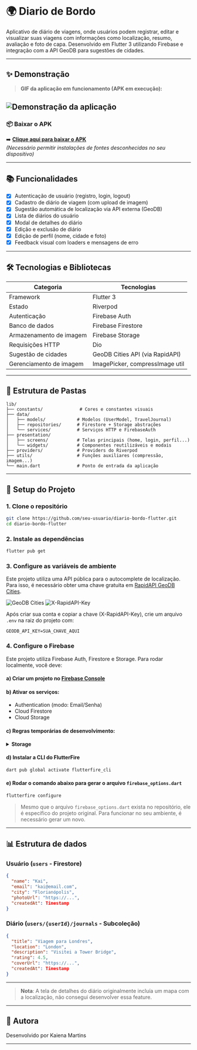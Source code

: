 # 🌍 Diario de Bordo

Aplicativo de diário de viagens, onde usuários podem registrar, editar e visualizar suas viagens com informações como localização, resumo, avaliação e foto de capa. Desenvolvido em Flutter 3 utilizando Firebase e integração com a API GeoDB para sugestões de cidades.

---

## ✨ Demonstração

> **GIF da aplicação em funcionamento (APK em execução):**
> 
![Demonstração da aplicação](https://i.postimg.cc/kDYg12b5/demo.gif)
---

### 📦 Baixar o APK

➡️ **[Clique aqui para baixar o APK](https://github.com/kmartinsf/diario_bordo_flutter/releases/download/apk/app-release.apk](https://github.com/kmartinsf/diario_bordo_flutter/releases/tag/apk))**  
*(Necessário permitir instalações de fontes desconhecidas no seu dispositivo)*

---

## 📚 Funcionalidades

- [x] Autenticação de usuário (registro, login, logout)
- [x] Cadastro de diário de viagem (com upload de imagem)
- [x] Sugestão automática de localização via API externa (GeoDB)
- [x] Lista de diários do usuário
- [x] Modal de detalhes do diário
- [x] Edição e exclusão de diário
- [x] Edição de perfil (nome, cidade e foto)
- [x] Feedback visual com loaders e mensagens de erro

---

## 🛠️ Tecnologias e Bibliotecas

| Categoria                | Tecnologias                         |
|-------------------------|--------------------------------------|
| Framework               | Flutter 3                            |
| Estado                  | Riverpod                             |
| Autenticação            | Firebase Auth                        |
| Banco de dados          | Firebase Firestore                   |
| Armazenamento de imagem| Firebase Storage                     |
| Requisições HTTP        | Dio                                  |
| Sugestão de cidades     | GeoDB Cities API (via RapidAPI)     |
| Gerenciamento de imagem| ImagePicker, compressImage util     |

---

## 📁 Estrutura de Pastas

```
lib/
├── constants/              # Cores e constantes visuais
├── data/
│   ├── models/            # Modelos (UserModel, TravelJournal)
│   ├── repositories/      # Firestore + Storage abstrações
│   └── services/          # Serviços HTTP e FirebaseAuth
├── presentation/
│   ├── screens/           # Telas principais (home, login, perfil...)
│   └── widgets/           # Componentes reutilizáveis e modais
├── providers/             # Providers do Riverpod
├── utils/                 # Funções auxiliares (compressão, imagem...)
└── main.dart              # Ponto de entrada da aplicação
```

---

## 🧪 Setup do Projeto

### 1. Clone o repositório

```bash
git clone https://github.com/seu-usuario/diario-bordo-flutter.git
cd diario-bordo-flutter
```

### 2. Instale as dependências

```bash
flutter pub get
```

### 3. Configure as variáveis de ambiente

Este projeto utiliza uma API pública para o autocomplete de localização.  
Para isso, é necessário obter uma chave gratuita em [RapidAPI GeoDB Cities](https://rapidapi.com/wirefreethought/api/geodb-cities).

![GeoDB Cities](https://i.postimg.cc/3wCPYPtX/Screenshot-2025-08-07-170046.png)
![X-RapidAPI-Key](https://i.postimg.cc/ZqhGkTxY/Screenshot-2025-08-07-170125.png)

Após criar sua conta e copiar a chave (X-RapidAPI-Key), crie um arquivo `.env` na raiz do projeto com:

```env
GEODB_API_KEY=SUA_CHAVE_AQUI
```

### 4. Configure o Firebase

Este projeto utiliza Firebase Auth, Firestore e Storage. Para rodar localmente, você deve:

#### a) Criar um projeto no [Firebase Console](https://console.firebase.google.com/)

#### b) Ativar os serviços:

- Authentication (modo: Email/Senha)
- Cloud Firestore
- Cloud Storage

#### c) Regras temporárias de desenvolvimento:

<details>
<summary><strong>Storage</strong></summary>

```js
rules_version = '2';
service firebase.storage {
  match /b/{bucket}/o {
    match /{allPaths=**} {
      allow read, write: if true;
    }
  }
}
```
</details>

#### d) Instalar a CLI do FlutterFire

```bash
dart pub global activate flutterfire_cli
```

#### e) Rodar o comando abaixo para gerar o arquivo `firebase_options.dart`

```bash
flutterfire configure
```

> Mesmo que o arquivo `firebase_options.dart` exista no repositório, ele é específico do projeto original. Para funcionar no seu ambiente, é necessário gerar um novo.

---

## 📊 Estrutura de dados

### Usuário (`users` - Firestore)

```json
{
  "name": "Kai",
  "email": "kai@email.com",
  "city": "Florianópolis",
  "photoUrl": "https://...",
  "createdAt": Timestamp
}

```

### Diário (`users/{userId}/journals` - Subcoleção)

```json
{
  "title": "Viagem para Londres",
  "location": "London",
  "description": "Visitei a Tower Bridge",
  "rating": 4.5,
  "coverUrl": "https://...",
  "createdAt": Timestamp
}
```

---

> **Nota**: A tela de detalhes do diário originalmente incluía um mapa com a localização, não consegui desenvolver essa feature.

---

## 🚀 Autora

Desenvolvido por Kaiena Martins

---
